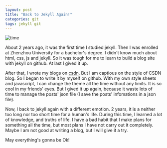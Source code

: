 ```yaml
---
layout: post
title: "Back to Jekyll Again!"
categories: git
tags: jekyll git
---
```


![time](https://drscdn.500px.org/photo/132389971/m%3D2048/c7f0d9bbb87f7339ebb89663a8483610)

About 2 years ago, it was the first time I studied jekyll. Then I was enrolled at Zhenzhou University for a bachelor's degree. I didn't know much about html, css, js and jekyll. So it was tough for me to learn to build a blog site with jekyll on github. At last I gived it up.

After that, I wrote my blogs on [csdn](http://blog.csdn.net/louislee92). But I am captious on the style of CSDN blog. So I began to write it by myself on github. With my own style sheets and javascript, I can change the theme all the time without any limits. It is so cool in my friends' eyes. But I gived it up again, because it waste lots of time to manage the posts' json file (I save the posts' infomations in a json file).

Now, I back to jekyll again with a different emotion. 2 years, it is a neither too long nor too short time for a human's life. During this time, I learned a lot of knowledge, and truths of life. I have a bad habit that I make plans for something all the time, but most plans I have not carry out it completely. Maybe I am not good at writing a blog, but I will give it a try. 

May everything's gonna be Ok!
